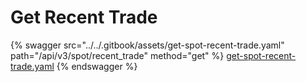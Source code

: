 # Get Recent Trade

{% swagger src="../../.gitbook/assets/get-spot-recent-trade.yaml" path="/api/v3/spot/recent_trade" method="get" %}
[get-spot-recent-trade.yaml](../../.gitbook/assets/get-spot-recent-trade.yaml)
{% endswagger %}
